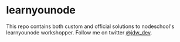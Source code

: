 learnyounode
============

This repo contains both custom and official solutions to nodeschool's learnyounode workshopper. Follow me on twitter [@jdw_dev](https://twitter.com/jdw_dev).
